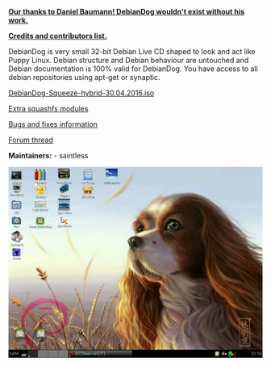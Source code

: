 [**Our thanks to Daniel Baumann! DebianDog wouldn't exist without his work.**](https://lists.debian.org/debian-live/2015/11/msg00024.html)

[**Credits and contributors list.**](https://github.com/DebianDog/Wheezy/blob/master/Credits.md)

DebianDog is very small 32-bit Debian Live CD shaped to look and act like Puppy Linux. Debian structure and Debian behaviour are untouched and Debian documentation is 100% valid for DebianDog. You have access to all debian repositories using apt-get or synaptic.

[DebianDog-Squeeze-hybrid-30.04.2016.iso ]()

[Extra squashfs modules]()

[Bugs and fixes information](https://github.com/DebianDog/Squeeze/blob/master/Bugs-and-Fixes.md)

[Forum thread](http://murga-linux.com/puppy/viewtopic.php?t=90586)

**Maintainers:** - saintless

![Jwm](https://github.com/DebianDog/Squeeze/blob/master/Screenshots/DebianDog-Squeeze-30.04.2016.jpg)


